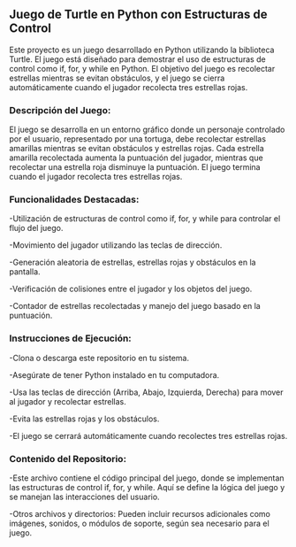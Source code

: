 ## Juego de Turtle en Python con Estructuras de Control

Este proyecto es un juego desarrollado en Python utilizando la biblioteca Turtle. El juego está diseñado para demostrar el uso de estructuras de control como if, for, y while en Python. El objetivo del juego es recolectar estrellas mientras se evitan obstáculos, y el juego se cierra automáticamente cuando el jugador recolecta tres estrellas rojas.

### Descripción del Juego:
El juego se desarrolla en un entorno gráfico donde un personaje controlado por el usuario, representado por una tortuga, debe recolectar estrellas amarillas mientras se evitan obstáculos y estrellas rojas. Cada estrella amarilla recolectada aumenta la puntuación del jugador, mientras que recolectar una estrella roja disminuye la puntuación. El juego termina cuando el jugador recolecta tres estrellas rojas.

### Funcionalidades Destacadas:
-Utilización de estructuras de control como if, for, y while para controlar el flujo del juego.

-Movimiento del jugador utilizando las teclas de dirección.

-Generación aleatoria de estrellas, estrellas rojas y obstáculos en la pantalla.

-Verificación de colisiones entre el jugador y los objetos del juego.

-Contador de estrellas recolectadas y manejo del juego basado en la puntuación.

### Instrucciones de Ejecución:
-Clona o descarga este repositorio en tu sistema.

-Asegúrate de tener Python instalado en tu computadora.

-Usa las teclas de dirección (Arriba, Abajo, Izquierda, Derecha) para mover al jugador y recolectar estrellas.

-Evita las estrellas rojas y los obstáculos.

-El juego se cerrará automáticamente cuando recolectes tres estrellas rojas.

### Contenido del Repositorio:
-Este archivo contiene el código principal del juego, donde se implementan las estructuras de control if, for, y while. Aquí se define la lógica del juego y se manejan las interacciones del usuario.

-Otros archivos y directorios: Pueden incluir recursos adicionales como imágenes, sonidos, o módulos de soporte, según sea necesario para el juego.
